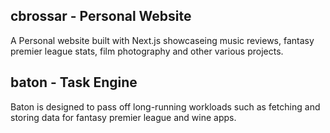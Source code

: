 ## cbrossar - Personal Website
A Personal website built with Next.js showcaseing music reviews, fantasy premier league stats, film photography and other various projects.

## baton - Task Engine
Baton is designed to pass off long-running workloads such as fetching and storing data for fantasy premier league and wine apps.